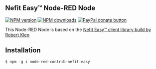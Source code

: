 ## Nefit Easy™ Node-RED Node

<span class="badge-npmversion"><a href="https://www.npmjs.com/package/node-red-contrib-nefit-easy" title="View this project on NPM"><img src="https://img.shields.io/npm/v/node-red-contrib-nefit-easy.svg" alt="NPM version" /></a></span>
<span class="badge-npmdownloads"><a href="https://npmjs.org/package/projectz" title="View this project on NPM"><img src="https://img.shields.io/npm/dm/node-red-contrib-nefit-easy.svg" alt="NPM downloads" /></a></span>
<span class="badge-paypal"><a href="https://www.paypal.com/cgi-bin/webscr?cmd=_s-xclick&hosted_button_id=CZCXLR9AHAZ72" title="Donate to this project using Paypal"><img src="https://img.shields.io/badge/paypal-donate-yellow.svg" alt="PayPal donate button" /></a></span>

This Node-RED Node is based on the <a href="https://github.com/robertklep/nefit-easy-client">Nefit Easy™ client library build by Robert Klep</a>

## Installation

```
$ npm -g i node-red-contrib-nefit-easy
```

